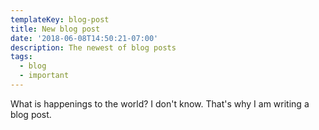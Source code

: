 ```yaml
---
templateKey: blog-post
title: New blog post
date: '2018-06-08T14:50:21-07:00'
description: The newest of blog posts
tags:
  - blog
  - important
---
```

What is happenings to the world? I don't know. That's why I am writing a blog post.
